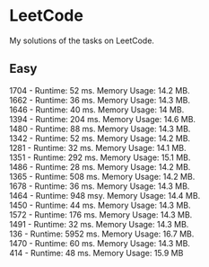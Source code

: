 # LeetCode
My solutions of the tasks on LeetCode.
## Easy

1704 - Runtime: 52 ms.
       Memory Usage: 14.2 MB.    
1662 - Runtime: 36 ms.
       Memory Usage: 14.3 MB.  
1646 - Runtime: 40 ms.
       Memory Usage: 14 MB.       
1394 - Runtime: 204 ms.
       Memory Usage: 14.6 MB.  
1480 - Runtime: 88 ms. 
       Memory Usage: 14.3 MB.        
1342 - Runtime: 52 ms. 
       Memory Usage: 14.2 MB.  
1281 - Runtime: 32 ms.
       Memory Usage: 14.1 MB.  
1351 - Runtime: 292 ms.
       Memory Usage: 15.1 MB.     
1486 - Runtime: 28 ms.
       Memory Usage: 14.2 MB.   
1365 - Runtime: 508 ms.
       Memory Usage: 14.2 MB.    
1678 - Runtime: 36 ms.
       Memory Usage: 14.3 MB.  
1464 - Runtime: 948 msy.
       Memory Usage: 14.4 MB.   
1450 - Runtime: 44 ms.
       Memory Usage: 14.3 MB.      
1572 - Runtime: 176 ms.
       Memory Usage: 14.3 MB.    
1491 - Runtime: 32 ms.
       Memory Usage: 14.3 MB.   
136 -  Runtime: 5952 ms.
       Memory Usage: 16.7 MB.       
1470 - Runtime: 60 ms.
       Memory Usage: 14.3 MB.   
414 -  Runtime: 48 ms.
       Memory Usage: 15.9 MB
      

